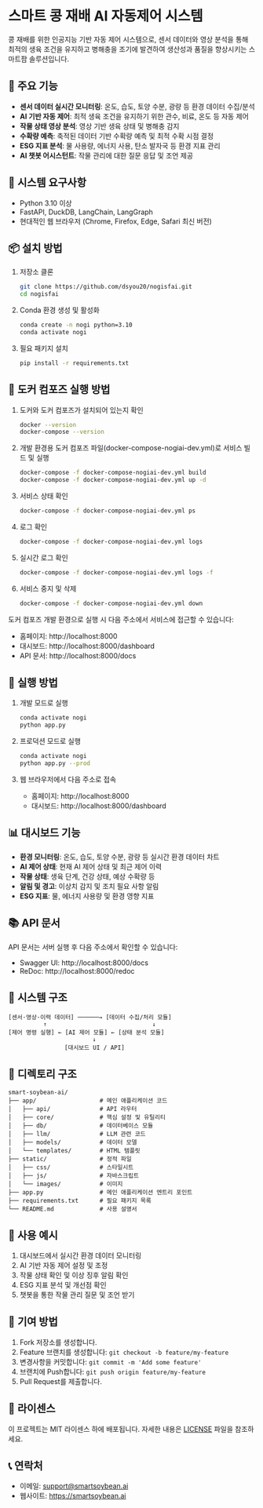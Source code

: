 # 스마트 콩 재배 AI 자동제어 시스템

콩 재배를 위한 인공지능 기반 자동 제어 시스템으로, 센서 데이터와 영상 분석을 통해 최적의 생육 조건을 유지하고 병해충을 조기에 발견하여 생산성과 품질을 향상시키는 스마트팜 솔루션입니다.

## 🌱 주요 기능

- **센서 데이터 실시간 모니터링**: 온도, 습도, 토양 수분, 광량 등 환경 데이터 수집/분석
- **AI 기반 자동 제어**: 최적 생육 조건을 유지하기 위한 관수, 비료, 온도 등 자동 제어
- **작물 상태 영상 분석**: 영상 기반 생육 상태 및 병해충 감지
- **수확량 예측**: 축적된 데이터 기반 수확량 예측 및 최적 수확 시점 결정
- **ESG 지표 분석**: 물 사용량, 에너지 사용, 탄소 발자국 등 환경 지표 관리
- **AI 챗봇 어시스턴트**: 작물 관리에 대한 질문 응답 및 조언 제공

## 🔧 시스템 요구사항

- Python 3.10 이상
- FastAPI, DuckDB, LangChain, LangGraph
- 현대적인 웹 브라우저 (Chrome, Firefox, Edge, Safari 최신 버전)

## 📦 설치 방법

1. 저장소 클론
    ```bash
    git clone https://github.com/dsyou20/nogisfai.git
    cd nogisfai
    ```

2. Conda 환경 생성 및 활성화
    ```bash
    conda create -n nogi python=3.10
    conda activate nogi
    ```

3. 필요 패키지 설치
    ```bash
    pip install -r requirements.txt
    ```

## 🐳 도커 컴포즈 실행 방법

1. 도커와 도커 컴포즈가 설치되어 있는지 확인
    ```bash
    docker --version
    docker-compose --version
    ```

2. 개발 환경용 도커 컴포즈 파일(docker-compose-nogiai-dev.yml)로 서비스 빌드 및 실행
    ```bash
    docker-compose -f docker-compose-nogiai-dev.yml build
    docker-compose -f docker-compose-nogiai-dev.yml up -d
    ```

3. 서비스 상태 확인
    ```bash
    docker-compose -f docker-compose-nogiai-dev.yml ps
    ```

4. 로그 확인
    ```bash
    docker-compose -f docker-compose-nogiai-dev.yml logs
    ```

5. 실시간 로그 확인
    ```bash
    docker-compose -f docker-compose-nogiai-dev.yml logs -f
    ```

6. 서비스 중지 및 삭제
    ```bash
    docker-compose -f docker-compose-nogiai-dev.yml down
    ```



도커 컴포즈 개발 환경으로 실행 시 다음 주소에서 서비스에 접근할 수 있습니다:
- 홈페이지: http://localhost:8000
- 대시보드: http://localhost:8000/dashboard
- API 문서: http://localhost:8000/docs

## 🚀 실행 방법

1. 개발 모드로 실행
    ```bash
    conda activate nogi
    python app.py
    ```

2. 프로덕션 모드로 실행
    ```bash
    conda activate nogi
    python app.py --prod
    ```

3. 웹 브라우저에서 다음 주소로 접속
    - 홈페이지: http://localhost:8000
    - 대시보드: http://localhost:8000/dashboard

## 📊 대시보드 기능

- **환경 모니터링**: 온도, 습도, 토양 수분, 광량 등 실시간 환경 데이터 차트
- **AI 제어 상태**: 현재 AI 제어 상태 및 최근 제어 이력
- **작물 상태**: 생육 단계, 건강 상태, 예상 수확량 등
- **알림 및 경고**: 이상치 감지 및 조치 필요 사항 알림
- **ESG 지표**: 물, 에너지 사용량 및 환경 영향 지표

## 📚 API 문서

API 문서는 서버 실행 후 다음 주소에서 확인할 수 있습니다:
- Swagger UI: http://localhost:8000/docs
- ReDoc: http://localhost:8000/redoc

## 🧩 시스템 구조

```
[센서·영상·이력 데이터] ──────→ [데이터 수집/처리 모듈]
          ↑                              ↓
[제어 명령 실행] ← [AI 제어 모듈] ← [상태 분석 모듈]
                        ↓
                [대시보드 UI / API]
```

## 📁 디렉토리 구조

```
smart-soybean-ai/
├── app/                  # 메인 애플리케이션 코드
│   ├── api/              # API 라우터
│   ├── core/             # 핵심 설정 및 유틸리티
│   ├── db/               # 데이터베이스 모듈
│   ├── llm/              # LLM 관련 코드
│   ├── models/           # 데이터 모델
│   └── templates/        # HTML 템플릿
├── static/               # 정적 파일
│   ├── css/              # 스타일시트
│   ├── js/               # 자바스크립트
│   └── images/           # 이미지
├── app.py                # 메인 애플리케이션 엔트리 포인트
├── requirements.txt      # 필요 패키지 목록
└── README.md             # 사용 설명서
```

## 📝 사용 예시

1. 대시보드에서 실시간 환경 데이터 모니터링
2. AI 기반 자동 제어 설정 및 조정
3. 작물 상태 확인 및 이상 징후 알림 확인
4. ESG 지표 분석 및 개선점 확인
5. 챗봇을 통한 작물 관리 질문 및 조언 받기

## 🤝 기여 방법

1. Fork 저장소를 생성합니다.
2. Feature 브랜치를 생성합니다: `git checkout -b feature/my-feature`
3. 변경사항을 커밋합니다: `git commit -m 'Add some feature'`
4. 브랜치에 Push합니다: `git push origin feature/my-feature`
5. Pull Request를 제출합니다.

## 📄 라이센스

이 프로젝트는 MIT 라이센스 하에 배포됩니다. 자세한 내용은 [LICENSE](LICENSE) 파일을 참조하세요.

## 📞 연락처

- 이메일: support@smartsoybean.ai
- 웹사이트: https://smartsoybean.ai
